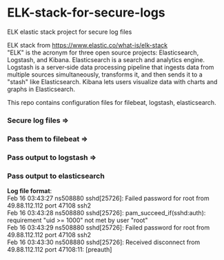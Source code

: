 # ELK-stack-for-secure-logs
ELK elastic stack project for secure log files    

ELK stack from https://www.elastic.co/what-is/elk-stack               
"ELK" is the acronym for three open source projects: Elasticsearch, Logstash, and Kibana. Elasticsearch is a search and analytics engine. Logstash is a server‑side data processing pipeline that ingests data from multiple sources simultaneously, transforms it, and then sends it to a "stash" like Elasticsearch. Kibana lets users visualize data with charts and graphs in Elasticsearch. 


This repo contains configuration files for filebeat, logstash, elasticsearch.   


### Secure log files =>      
### Pass them to filebeat =>       
### Pass output to logstash =>       
### Pass output to elasticsearch         


**Log file format**:    
Feb 16 03:43:27 ns508880 sshd[25726]: Failed password for root from 49.88.112.112 port 47108 ssh2           
Feb 16 03:43:28 ns508880 sshd[25726]: pam_succeed_if(sshd:auth): requirement "uid >= 1000" not met by user "root"           
Feb 16 03:43:29 ns508880 sshd[25726]: Failed password for root from 49.88.112.112 port 47108 ssh2         
Feb 16 03:43:30 ns508880 sshd[25726]: Received disconnect from 49.88.112.112 port 47108:11:  [preauth]            
     
